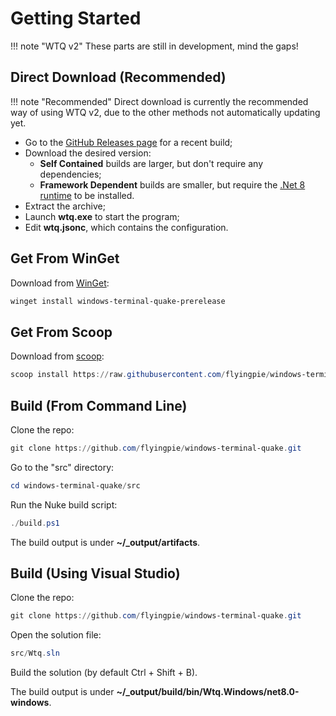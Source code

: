 # Getting Started

!!! note "WTQ v2"
    These parts are still in development, mind the gaps!

## Direct Download (Recommended)

!!! note "Recommended"
	Direct download is currently the recommended way of using WTQ v2, due to the other methods not automatically updating yet.

- Go to the [GitHub Releases page](https://github.com/flyingpie/windows-terminal-quake/releases) for a recent build;
- Download the desired version:
	- **Self Contained** builds are larger, but don't require any dependencies;
	- **Framework Dependent** builds are smaller, but require the [.Net 8 runtime](https://get.dot.net) to be installed.
- Extract the archive;
- Launch **wtq.exe** to start the program;
- Edit **wtq.jsonc**, which contains the configuration.

## Get From WinGet

Download from [WinGet](https://learn.microsoft.com/en-us/windows/package-manager/):

```powershell
winget install windows-terminal-quake-prerelease
```

## Get From Scoop

Download from [scoop](https://scoop.sh/):

```powershell
scoop install https://raw.githubusercontent.com/flyingpie/windows-terminal-quake/master/scoop/windows-terminal-quake.json
```

## Build (From Command Line)

Clone the repo:

```powershell
git clone https://github.com/flyingpie/windows-terminal-quake.git
```

Go to the "src" directory:
```powershell
cd windows-terminal-quake/src
```

Run the Nuke build script:
```powershell
./build.ps1
```

The build output is under **~/_output/artifacts**.

## Build (Using Visual Studio)

Clone the repo:

```powershell
git clone https://github.com/flyingpie/windows-terminal-quake.git
```

Open the solution file:

```powershell
src/Wtq.sln
```

Build the solution (by default Ctrl + Shift + B).

The build output is under **~/_output/build/bin/Wtq.Windows/net8.0-windows**.

